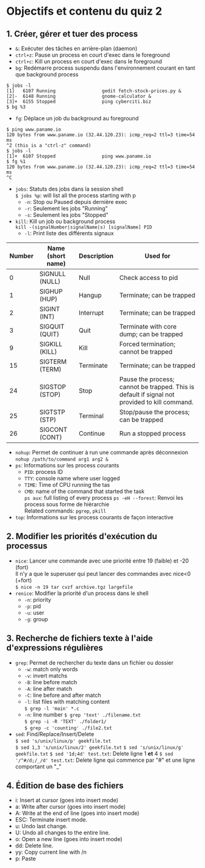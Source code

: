# Objectifs et contenu du quiz 2

## 1. Créer, gérer et tuer des process

- `&`: Exécuter des tâches en arrière-plan (daemon)
- `ctrl+z`: Pause un process en court d'exec dans le foreground
- `ctrl+c`: Kill un process en court d'exec dans le foreground
- `bg`: Redémarre process suspendu dans l'environnement courant en tant que background process     
```
$ jobs -l
[1]   6107 Running                 gedit fetch-stock-prices.py &
[2]-  6148 Running                 gnome-calculator &
[3]+  6155 Stopped                 ping cyberciti.biz
$ bg %3
```
- `fg`: Déplace un job du background au foreground       
```
$ ping www.paname.io
120 bytes from www.paname.io (32.44.120.23): icmp_req=2 ttl=3 time=54 ms
^Z (this is a "ctrl-z" command) 
$ jobs -l 
[1]+  6107 Stopped                 ping www.paname.io
$ fg %1
120 bytes from www.paname.io (32.44.120.23): icmp_req=2 ttl=3 time=54 ms
^C
```
- `jobs`: Statuts des jobs dans la session shell     
`$ jobs %p`: will list all the process starting with p
	- `-n`: Stop ou Paused depuis dernière exec
	- `-r`: Seulement les jobs "Running"
	- `-s`: Seulement les jobs "Stopped"
- `kill`: Kill un job ou background process      
`kill -(signalNumber|signalName|s) [signalName] PID`   
	- `-l`: Print liste des différents signaux         

| Number | Name (short name) | Description | Used for                                                                                      |
|--------|-------------------|-------------|-----------------------------------------------------------------------------------------------|
| 0      | SIGNULL (NULL)    | Null        | Check access to pid                                                                           |
| 1      | SIGHUP (HUP)      | Hangup      | Terminate; can be trapped                                                                     |
| 2      | SIGINT (INT)      | Interrupt   | Terminate; can be trapped                                                                     |
| 3      | SIGQUIT (QUIT)    | Quit        | Terminate with core dump; can be trapped                                                      |
| 9      | SIGKILL (KILL)    | Kill        | Forced termination; cannot be trapped                                                         |
| 15     | SIGTERM (TERM)    | Terminate   | Terminate; can be trapped                                                                     |
| 24     | SIGSTOP (STOP)    | Stop        | Pause the process; cannot be trapped. This is default if signal not provided to kill command. |
| 25     | SIGTSTP (STP)     | Terminal    | Stop/pause the process; can be trapped                                                        |
| 26     | SIGCONT (CONT)    | Continue    | Run a stopped process                                                                         |          

- `nohup`: Permet de continuer à run une commande après déconnexion      
`nohup /path/to/command arg1 arg2 &`     
- `ps`: Informations sur les process courants     
	- `PID`: process ID
	- `TTY`: console name where user logged
	- `TIME`: Time of CPU running the tas
	- `CMD`: name of the command that started the task     
`ps aux`: full listing of every process
`ps -eH --forest`: Renvoi les process sous forme de hiérarchie    
Related commands: `pgrep`, `pkill`     
- `top`: Informations sur les process courants de façon interactive 

## 2. Modifier les priorités d'exécution du processus

- `nice`: Lancer une commande avec une priorité entre 19 (faible) et -20 (fort)     
Il n'y a que le superuser qui peut lancer des commandes avec nice<0 (+fort)     
`$ nice -n 19 tar cvzf archive.tgz largefile`      
- `renice`: Modifier la priorité d'un process dans le shell
	- `-n`: priority
	- `-p`: pid
	- `-u`: user
	- `-g`: group 

## 3. Recherche de fichiers texte à l'aide d'expressions régulières

- `grep`: Permet de rechercher du texte dans un fichier ou dossier     
	- `-w`: match only words
	- `-v`: invert matchs
	- `-B`: line before match
	- `-A`: line after match
	- `-C`: line before and after match
	- `-l`: list files with matching content      
		`$ grep -l 'main' *.c`        
	- `-n`: line number
`$ grep 'text' ./filename.txt`    
`$ grep -i -R 'TEXT' ./folder1/`     
`$ grep -c 'counting' ./file2.txt`
- `sed`: Find/Replace/Insert/Delete      
`$ sed 's/unix/linux/p' geekfile.txt`     
`$ sed 1,3 's/unix/linux/2' geekfile.txt`
`$ sed 's/unix/linux/g' geekfile.txt`
`$ sed '1d;4d' test.txt`: Delete ligne 1 **et** 4
`$ sed '/^#/d;/_/d' test.txt`: Delete ligne qui commence par "#" et une ligne comportant un "_"      


## 4. Édition de base des fichiers

- i: Insert at cursor (goes into insert mode)
- a: Write after cursor (goes into insert mode)
- A: Write at the end of line (goes into insert mode)
- ESC: Terminate insert mode.
- u: Undo last change.
- U: Undo all changes to the entire line.
- o: Open a new line (goes into insert mode)
- dd: Delete line.
- yy: Copy current line with /n
- p: Paste
